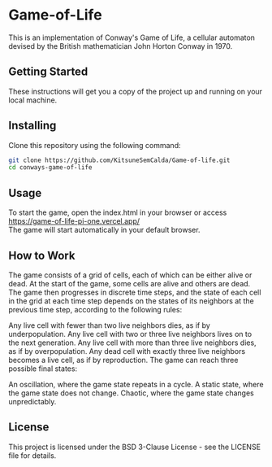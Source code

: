 # Game-of-Life

This is an implementation of Conway's Game of Life, a cellular automaton devised by the British mathematician John Horton Conway in 1970.

## Getting Started
These instructions will get you a copy of the project up and running on your local machine.

## Installing
Clone this repository using the following command:

```sh
git clone https://github.com/KitsuneSemCalda/Game-of-life.git
cd conways-game-of-life
```
## Usage
To start the game, open the index.html in your browser or access https://game-of-life-pi-one.vercel.app/ <br>
The game will start automatically in your default browser.

## How to Work
The game consists of a grid of cells, each of which can be either alive or dead. At the start of the game, some cells are alive and others are dead. The game then progresses in discrete time steps, and the state of each cell in the grid at each time step depends on the states of its neighbors at the previous time step, according to the following rules:

Any live cell with fewer than two live neighbors dies, as if by underpopulation.
Any live cell with two or three live neighbors lives on to the next generation.
Any live cell with more than three live neighbors dies, as if by overpopulation.
Any dead cell with exactly three live neighbors becomes a live cell, as if by reproduction.
The game can reach three possible final states:

An oscillation, where the game state repeats in a cycle.
A static state, where the game state does not change.
Chaotic, where the game state changes unpredictably.

## License
This project is licensed under the BSD 3-Clause License - see the LICENSE file for details.
